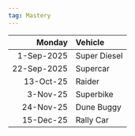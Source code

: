 ```yaml
---
tag: Mastery
---
```

Monday | Vehicle   
--: | :--      
1-Sep-2025 | Super Diesel   
22-Sep-2025 | Supercar  
13-Oct-25 | Raider  
3-Nov-25 | Superbike  
24-Nov-25 | Dune Buggy  
15-Dec-25 | Rally Car  
